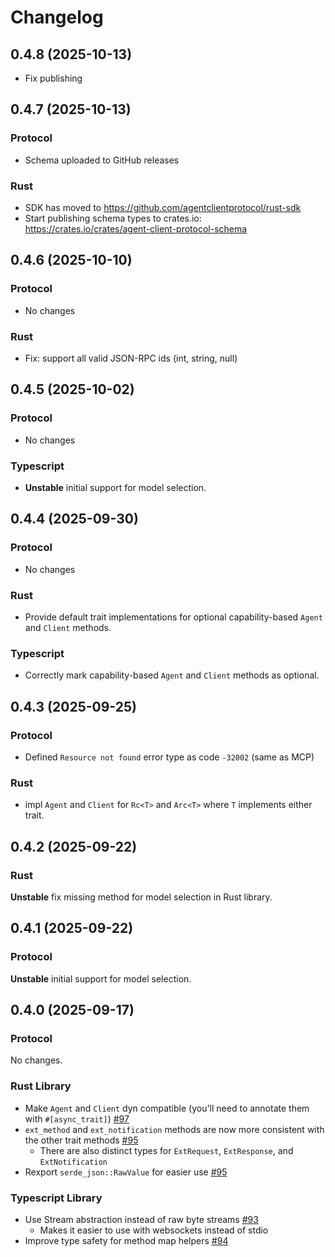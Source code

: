# Changelog

## 0.4.8 (2025-10-13)

- Fix publishing

## 0.4.7 (2025-10-13)

### Protocol

- Schema uploaded to GitHub releases

### Rust

- SDK has moved to https://github.com/agentclientprotocol/rust-sdk
- Start publishing schema types to crates.io: https://crates.io/crates/agent-client-protocol-schema

## 0.4.6 (2025-10-10)

### Protocol

- No changes

### Rust

- Fix: support all valid JSON-RPC ids (int, string, null)

## 0.4.5 (2025-10-02)

### Protocol

- No changes

### Typescript

- **Unstable** initial support for model selection.

## 0.4.4 (2025-09-30)

### Protocol

- No changes

### Rust

- Provide default trait implementations for optional capability-based `Agent` and `Client` methods.

### Typescript

- Correctly mark capability-based `Agent` and `Client` methods as optional.

## 0.4.3 (2025-09-25)

### Protocol

- Defined `Resource not found` error type as code `-32002` (same as MCP)

### Rust

- impl `Agent` and `Client` for `Rc<T>` and `Arc<T>` where `T` implements either trait.

## 0.4.2 (2025-09-22)

### Rust

**Unstable** fix missing method for model selection in Rust library.

## 0.4.1 (2025-09-22)

### Protocol

**Unstable** initial support for model selection.

## 0.4.0 (2025-09-17)

### Protocol

No changes.

### Rust Library

- Make `Agent` and `Client` dyn compatible (you'll need to annotate them with `#[async_trait]`) [#97](https://github.com/agentclientprotocol/agent-client-protocol/pull/97)
- `ext_method` and `ext_notification` methods are now more consistent with the other trait methods [#95](https://github.com/agentclientprotocol/agent-client-protocol/pull/95)
  - There are also distinct types for `ExtRequest`, `ExtResponse`, and `ExtNotification`
- Rexport `serde_json::RawValue` for easier use [#95](https://github.com/agentclientprotocol/agent-client-protocol/pull/95)

### Typescript Library

- Use Stream abstraction instead of raw byte streams [#93](https://github.com/agentclientprotocol/agent-client-protocol/pull/93)
  - Makes it easier to use with websockets instead of stdio
- Improve type safety for method map helpers [#94](https://github.com/agentclientprotocol/agent-client-protocol/pull/94)
